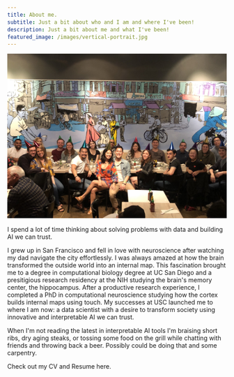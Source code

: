 ```yaml
---
title: About me.
subtitle: Just a bit about who and I am and where I've been!
description: Just a bit about me and what I've been!
featured_image: /images/vertical-portrait.jpg
---
```


![](/images/latest/birthday-2019.jpg)

I spend a lot of time thinking about solving problems with data and building AI we can trust. 

I grew up in San Francisco and fell in love with neuroscience after watching my dad navigate the city effortlessly. I was always amazed at how the brain transformed the outside world into an internal map. This fascination brought me to a degree in computational biology degree at UC San Diego and a presitigious research residency at the NIH studying the brain's memory center, the hippocampus. After a productive research experience, I completed a PhD in computational neuroscience studying how the cortex builds internal maps using touch. My successes at USC launched me to where I am now: a data scientist with a desire to transform society using innovative and interpretable AI we can trust.

When I'm not reading the latest in interpretable AI tools I'm braising short ribs, dry aging steaks, or tossing some food on the grill while chatting with friends and throwing back a beer. Possibly could be doing that and some carpentry. 

Check out my CV and Resume here. 
